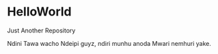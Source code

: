 # HelloWorld
Just Another Repository
 
Ndini Tawa wacho
Ndeipi guyz, ndiri munhu anoda Mwari nemhuri yake.

    
